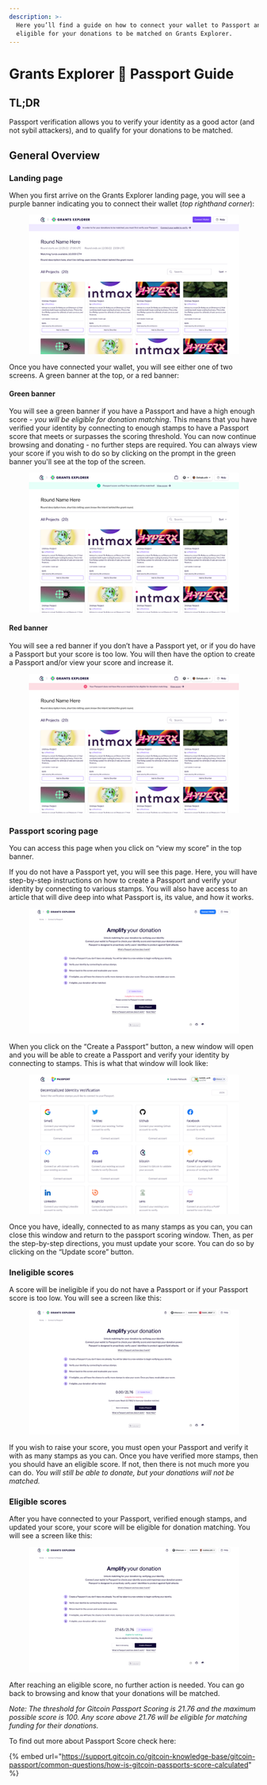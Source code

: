 ```yaml
---
description: >-
  Here you’ll find a guide on how to connect your wallet to Passport and become
  eligible for your donations to be matched on Grants Explorer.
---
```


# Grants Explorer 🤝 Passport Guide

## TL;DR

Passport verification allows you to verify your identity as a good actor (and not sybil attackers), and to qualify for your donations to be matched.

## General Overview

### Landing page

When you first arrive on the Grants Explorer landing page, you will see a purple banner indicating you to connect their wallet (_top righthand corner_):

<figure><img src="../.gitbook/assets/Landing.png" alt=""><figcaption></figcaption></figure>

Once you have connected your wallet, you will see either one of two screens. A green banner at the top, or a red banner:

#### Green banner

You will see a green banner if you have a Passport and have a high enough score - _you will be eligible for donation matching_. This means that you have verified your identity by connecting to enough stamps to have a Passport score that meets or surpasses the scoring threshold. You can now continue browsing and donating - no further steps are required. You can always view your score if you wish to do so by clicking on the prompt in the green banner you'll see at the top of the screen.

<figure><img src="../.gitbook/assets/Verified.png" alt=""><figcaption></figcaption></figure>

#### Red banner

You will see a red banner if you don’t have a Passport yet, or if you do have a Passport but your score is too low. You will then have the option to create a Passport and/or view your score and increase it.

<figure><img src="../.gitbook/assets/Ineligible.png" alt=""><figcaption></figcaption></figure>

### Passport scoring page

You can access this page when you click on “view my score” in the top banner.

If you do not have a Passport yet, you will see this page. Here, you will have step-by-step instructions on how to create a Passport and verify your identity by connecting to various stamps. You will also have access to an article that will dive deep into what Passport is, its value, and how it works.

<figure><img src="../.gitbook/assets/Gitcoin _ Grant Explorer.png" alt=""><figcaption></figcaption></figure>

When you click on the “Create a Passport” button, a new window will open and you will be able to create a Passport and verify your identity by connecting to stamps. This is what that window will look like:

<figure><img src="../.gitbook/assets/Passport_Stamps.png" alt=""><figcaption></figcaption></figure>

Once you have, ideally, connected to as many stamps as you can, you can close this window and return to the passport scoring window. Then, as per the step-by-step directions, you must update your score. You can do so by clicking on the “Update score” button.

### Ineligible scores

A score will be ineligible if you do not have a Passport or if your Passport score is too low. You will see a screen like this:

<figure><img src="../.gitbook/assets/Gitcoin _ Grant Explorer (2).png" alt=""><figcaption></figcaption></figure>

If you wish to raise your score, you must open your Passport and verify it with as many stamps as you can. Once you have verified more stamps, then you should have an eligible score. If not, then there is not much more you can do. _You will still be able to donate, but your donations will not be matched._

### Eligible scores

After you have connected to your Passport, verified enough stamps, and updated your score, your score will be eligible for donation matching. You will see a screen like this:

<figure><img src="../.gitbook/assets/Gitcoin _ Grant Explorer (1).png" alt=""><figcaption></figcaption></figure>

After reaching an eligible score, no further action is needed. You can go back to browsing and know that your donations will be matched.

_Note: The threshold for Gitcoin Passport Scoring is 21.76 and the maximum possible score is 100. Any score above 21.76 will be eligible for matching funding for their donations._

To find out more about Passport Score check here:&#x20;

{% embed url="https://support.gitcoin.co/gitcoin-knowledge-base/gitcoin-passport/common-questions/how-is-gitcoin-passports-score-calculated" %}
